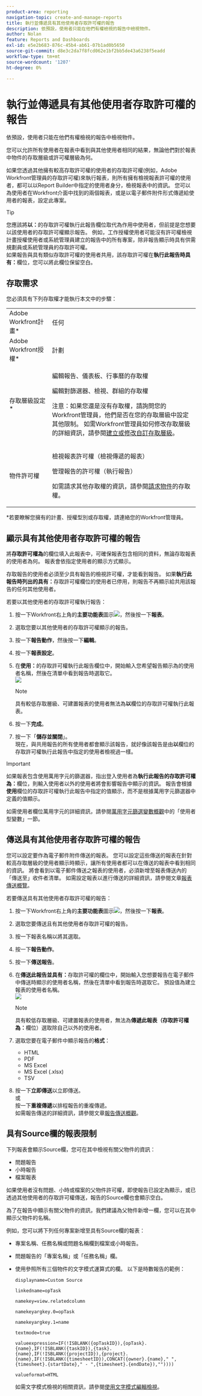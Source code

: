 ```yaml
---
product-area: reporting
navigation-topic: create-and-manage-reports
title: 執行並傳遞具有其他使用者存取許可權的報告
description: 依預設，使用者只能在他們有權檢視的報告中檢視物件。
author: Nolan
feature: Reports and Dashboards
exl-id: e5e2b683-876c-45b4-ab61-07b1ad0b5650
source-git-commit: d8e3c2da7f8fcd062e1bf2bb5de43a6238f5eadd
workflow-type: tm+mt
source-wordcount: '1207'
ht-degree: 0%

---
```


# 執行並傳遞具有其他使用者存取許可權的報告

依預設，使用者只能在他們有權檢視的報告中檢視物件。

您可以允許所有使用者在報表中看到與其他使用者相同的結果，無論他們對於報表中物件的存取層級或許可權層級為何。

如果您透過其他擁有較高存取許可權的使用者的存取許可權(例如，Adobe Workfront管理員的存取許可權)來執行報表，則所有擁有檢視報表許可權的使用者，都可以以Report Builder中指定的使用者身分，檢視報表中的資訊。 您可以為使用者在Workfront介面中找到的兩個報表，或是以電子郵件附件形式傳遞給使用者的報表，設定此專案。

>[!TIP]
>
>您應該將&#x200B;**以：**&#x200B;的存取許可權執行此報告欄位取代為作用中使用者，但前提是您想要以該使用者的存取許可權顯示報告。 例如，工作授權使用者可能沒有許可權檢視計畫授權使用者或系統管理員建立的報告中的所有專案，除非報告顯示時具有供需規劃員或系統管理員的存取許可權。\
>如果報告與具有類似存取許可權的使用者共用，該存取許可權在&#x200B;**執行此報告時具有：**&#x200B;欄位，您可以將此欄位保留空白。

## 存取需求

您必須具有下列存取權才能執行本文中的步驟：

<table style="table-layout:auto"> 
 <col> 
 <col> 
 <tbody> 
  <tr> 
   <td role="rowheader">Adobe Workfront計畫*</td> 
   <td> <p>任何</p> </td> 
  </tr> 
  <tr> 
   <td role="rowheader">Adobe Workfront授權*</td> 
   <td> <p>計劃 </p> </td> 
  </tr> 
  <tr> 
   <td role="rowheader">存取層級設定*</td> 
   <td> <p>編輯報告、儀表板、行事曆的存取權</p> <p>編輯對篩選器、檢視、群組的存取權</p> <p>注意：如果您還是沒有存取權，請詢問您的Workfront管理員，他們是否在您的存取層級中設定其他限制。 如需Workfront管理員如何修改存取層級的詳細資訊，請參閱<a href="../../../administration-and-setup/add-users/configure-and-grant-access/create-modify-access-levels.md" class="MCXref xref">建立或修改自訂存取層級</a>。</p> </td> 
  </tr> 
  <tr> 
   <td role="rowheader">物件許可權</td> 
   <td> <p>檢視報表許可權（檢視傳遞的報表）</p> <p>管理報告的許可權（執行報告）</p> <p>如需請求其他存取權的資訊，請參閱<a href="../../../workfront-basics/grant-and-request-access-to-objects/request-access.md" class="MCXref xref">請求物件</a>的存取權。</p> </td> 
  </tr> 
 </tbody> 
</table>

&#42;若要瞭解您擁有的計畫、授權型別或存取權，請連絡您的Workfront管理員。

## 顯示具有其他使用者存取許可權的報告

將&#x200B;**存取許可權為**&#x200B;的欄位填入此報表中，可確保報表包含相同的資料，無論存取報表的使用者為何。 報表會依指定使用者的顯示方式顯示。

存取報告的使用者必須至少具有報告的檢視許可權，才能看到報告。 如果&#x200B;**執行此報告時列出的具有：**&#x200B;存取許可權欄位的使用者已停用，則報告不再顯示給共用該報告的任何其他使用者。

若要以其他使用者的存取許可權執行報告：

1. 按一下Workfront右上角的&#x200B;**主要功能表**&#x200B;圖示![](assets/main-menu-icon.png)，然後按一下&#x200B;**報表**。

1. 選取您要以其他使用者的存取許可權顯示的報告。
1. 按一下&#x200B;**報告動作**，然後按一下&#x200B;**編輯**。

1. 按一下&#x200B;**報表設定**。

1. 在&#x200B;**使用：**&#x200B;的存取許可權執行此報告欄位中，開始輸入您希望報告顯示為的使用者名稱，然後在清單中看到報告時選取它。\
   ![](assets/qs-access-rights-of-350x251.png)

   >[!NOTE]
   >
   >具有較低存取層級、可建置報表的使用者無法為&#x200B;**以**&#x200B;欄位的存取許可權執行此報表。

1. 按一下&#x200B;**完成**。
1. 按一下「**儲存並關閉**」。\
   現在，與共用報告的所有使用者都會顯示該報告，就好像該報告是由&#x200B;**以**&#x200B;欄位的存取許可權執行此報告中指定的使用者檢視過一樣。

>[!IMPORTANT]
>
>如果報表包含使用萬用字元的篩選器，指出登入使用者為&#x200B;**執行此報告的存取許可權為：**&#x200B;欄位，則輸入使用者以外的使用者將會影響報告中顯示的資訊。 報告會根據&#x200B;**使用**&#x200B;欄位的存取許可權執行此報告中指定的值顯示，而不是根據萬用字元篩選器中定義的值顯示。
>
>如需使用者欄位萬用字元的詳細資訊，請參閱[萬用字元篩選變數概觀](../../../reports-and-dashboards/reports/reporting-elements/understand-wildcard-filter-variables.md)中的「使用者型變數」一節。

## 傳送具有其他使用者存取許可權的報告

您可以設定要作為電子郵件附件傳送的報表。 您可以設定這些傳送的報表在針對較高存取層級的使用者顯示時顯示，讓所有使用者都可以在傳送的報表中看到相同的資訊。 將會看到以電子郵件傳送之報表的使用者，必須新增至報表傳送內的「傳送至」收件者清單。 如需設定報表以進行傳送的詳細資訊，請參閱文章[報表傳送概覽](../../../reports-and-dashboards/reports/creating-and-managing-reports/set-up-report-deliveries.md)。

若要傳送具有其他使用者存取許可權的報告：

1. 按一下Workfront右上角的&#x200B;**主要功能表**&#x200B;圖示![](assets/main-menu-icon.png)，然後按一下&#x200B;**報表**。

1. 選取您要傳送且有其他使用者存取許可權的報告。
1. 按一下報表名稱以將其選取。
1. 按一下&#x200B;**報告動作**。
1. 按一下&#x200B;**傳送報告**。

1. 在&#x200B;**傳送此報告並具有：**&#x200B;存取許可權的欄位中，開始輸入您想要報告在電子郵件中傳送時顯示的使用者名稱，然後在清單中看到報告時選取它。 預設值為建立報表的使用者名稱。\
   ![](assets/qs-send-report-access-rights-of-350x446.png)

   >[!NOTE]
   >
   >具有較低存取層級、可建置報表的使用者，無法為&#x200B;**傳遞此報表（存取許可權為：**&#x200B;欄位）選取除自己以外的使用者。

1. 選取您要在電子郵件中顯示報告的&#x200B;**格式**：

   * HTML
   * PDF
   * MS Excel
   * MS Excel (.xlsx)
   * TSV

1. 按一下&#x200B;**立即傳送**&#x200B;以立即傳送。\
   或\
   按一下&#x200B;**重複傳遞**&#x200B;以排程報告的重複傳遞。\
   如需報告傳送的詳細資訊，請參閱文章[報告傳送概觀](../../../reports-and-dashboards/reports/creating-and-managing-reports/set-up-report-deliveries.md)。

## 具有Source欄的報表限制

下列報表會顯示Source欄，您可在其中檢視有關父物件的資訊：

* 問題報告
* 小時報告
* 檔案報表

如果使用者沒有問題、小時或檔案的父物件許可權，即使報告已設定為顯示，或已透過其他使用者的存取許可權傳送，報告的Source欄也會顯示空白。

為了在報告中顯示有關父物件的資訊，我們建議為父物件新增一欄，您可以在其中顯示父物件的名稱。

例如，您可以將下列任何專案新增至具有Source欄的報表：

* 專案名稱、任務名稱或問題名稱欄到檔案或小時報告。
* 問題報告的「專案名稱」或「任務名稱」欄。
* 使用參照所有三個物件的文字模式運算式的欄。 以下是時數報告的範例：

  `displayname=Custom Source`

  `linkedname=opTask`

  `namekey=view.relatedcolumn`

  `namekeyargkey.0=opTask`

  `namekeyargkey.1=name`

  `textmode=true`

  `valueexpression=IF(!ISBLANK({opTaskID}),{opTask}.{name},IF(!ISBLANK({taskID}),{task}.{name},IF(!ISBLANK({projectID}),{project}.{name},IF(!ISBLANK({timesheetID}),CONCAT({owner}.{name}," ",{timesheet}.{startDate}," - ",{timesheet}.{endDate}),""))))`

  `valueformat=HTML`

  如需文字模式檢視的相關資訊，請參閱[使用文字模式編輯檢視](../text-mode/edit-text-mode-in-view.md)。